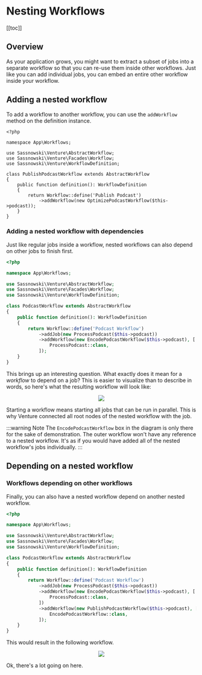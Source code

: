 # Nesting Workflows

[[toc]]

## Overview

As your application grows, you might want to extract a subset of jobs into a separate workflow so that you can re-use them inside other workflows. Just like you can add individual jobs, you can embed an entire other workflow inside your workflow.

## Adding a nested workflow

To add a workflow to another workflow, you can use the `addWorkflow` method on the definition instance.

```php{14}
<?php

namespace App\Workflows;

use Sassnowski\Venture\AbstractWorkflow;
use Sassnowski\Venture\Facades\Workflow;
use Sassnowski\Venture\WorkflowDefinition;

class PublishPodcastWorkflow extends AbstractWorkflow
{
    public function definition(): WorkflowDefinition
    {
        return Workflow::define('Publish Podcast')
            ->addWorkflow(new OptimizePodcastWorkflow($this->podcast));
    }
}
```

### Adding a nested workflow with dependencies

Just like regular jobs inside a workflow, nested workflows can also depend on other jobs to finish first.

```php
<?php

namespace App\Workflows;

use Sassnowski\Venture\AbstractWorkflow;
use Sassnowski\Venture\Facades\Workflow;
use Sassnowski\Venture\WorkflowDefinition;

class PodcastWorkflow extends AbstractWorkflow
{
    public function definition(): WorkflowDefinition
    {
        return Workflow::define('Podcast Workflow')
            ->addJob(new ProcessPodcast($this->podcast))
            ->addWorkflow(new EncodePodcastWorkflow($this->podcast), [
                ProcessPodcast::class,
            ]);
    }
}
```

This brings up an interesting question. What exactly does it mean for a _workflow_ to depend on a job? This is easier to visualize than to describe in words, so here's what the resulting workflow will look like:

<div style="text-align: center;">
    <img src="/connect-workflow-with-job.svg" />
</div>

Starting a workflow means starting all jobs that can be run in parallel. This is why Venture connected all root nodes of the nested workflow with the job.

:::warning Note
The `EncodePodcastWorkflow` box in the diagram is only there for the sake of demonstration. The outer workflow won't have any reference to a nested workflow. It's as if you would have added all of the nested workflow's jobs individually.
:::

## Depending on a nested workflow

### Workflows depending on other workflows

Finally, you can also have a nested workflow depend on another nested workflow.

```php
<?php

namespace App\Workflows;

use Sassnowski\Venture\AbstractWorkflow;
use Sassnowski\Venture\Facades\Workflow;
use Sassnowski\Venture\WorkflowDefinition;

class PodcastWorkflow extends AbstractWorkflow
{
    public function definition(): WorkflowDefinition
    {
        return Workflow::define('Podcast Workflow')
            ->addJob(new ProcessPodcast($this->podcast))
            ->addWorkflow(new EncodePodcastWorkflow($this->podcast), [
                ProcessPodcast::class,
            ])
            ->addWorkflow(new PublishPodcastWorkflow($this->podcast), [
                EncodePodcastWorkflow::class,
            ]);
    }
}
```

This would result in the following workflow.

<div style="text-align: center;">
    <img src="/workflow-depends-on-workflow.svg" />
</div>

Ok, there's a lot going on here.
